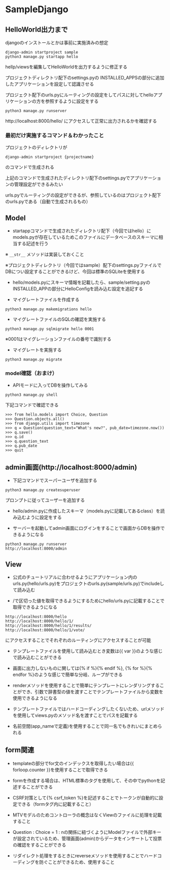 # SampleDjango

## HelloWorld出力まで
djangoのインストールとかは事前に実施済みの想定

```
django-admin startproject sample
python3 manage.py startapp hello
```

hellp/viewsを編集してHelloWorldを出力するように修正する

プロジェクトディレクトリ配下のsettings.pyの
INSTALLED_APPSの部分に追加したアプリケーションを設定して認識させる

プロジェクト配下のurls.pyにルーティングの設定をしてパスに対してhelloアプリケーションの方を参照するように設定をする

```
python3 manage.py runserver
```

http://localhost:8000/hello/
にアクセスして正常に出力されるかを確認する

### 最初だけ実施するコマンド＆わかったこと
プロジェクトのディレクトリが

```
django-admin startproject {projectname}
```
のコマンドで生成される

上記のコマンドで生成されたディレクトリ配下のsettings.pyでアプリケーションの管理設定ができるみたい

urls.pyでルーティングの設定ができるが、参照しているのはプロジェクト配下のurls.pyである（自動で生成されるもの）

## Model
* startappコマンドで生成されたディレクトリ配下（今回ではhello）にmodels.pyが存在しているためこのファイルにデータベースのスキーマに相当する記述を行う

※ `__str__` メソッドは実装しておくこと

※プロジェクトディレクトリ（今回ではsample）配下のsettings.pyファイルでDBについ設定することができるけど、今回は標準のSQLiteを使用する

* hello/models.pyにスキーマ情報を記載したら、sample/setting.pyのINSTALLED_APPの部分にHelloConfigを読み込む設定を追記する

* マイグレートファイルを作成する

```
python3 manage.py makemigrations hello
```

* マイグレートファイルのSQLの確認を実施する

```
python3 manage.py sqlmigrate hello 0001
```
※0001はマイグレーションファイルの番号で識別する

* マイグレートを実施する

```
python3 manage.py migrate
```

### model確認（おまけ）
* APIモードに入ってDBを操作してみる

```
python3 manage.py shell
```
下記コマンドで確認できる

```
>>> from hello.models import Choice, Question
>>> Question.objects.all()
>>> from django.utils import timezone
>>> q = Question(question_text="What's new?", pub_date=timezone.now())
>>> q.save()
>>> q.id
>>> q.question_text
>>> q.pub_date
>>> quit
```

## admin画面(http://localhost:8000/admin)
* 下記コマンドでスーパーユーザを追加する

```
python3 manage.py createsuperuser
```
プロンプトに従ってユーザーを追加する

* hello/admin.pyに作成したスキーマ（models.pyに記載してあるclass）を読み込むように設定をする


* サーバーを起動してadmin画面にログインをすることで画面からDBを操作できるようになる

```
python3 manage.py runserver
http://localhost:8000/admin
```

## View
* 公式のチュートリアルに合わせるようにアプリケーション内のurls.py(hello/urls.py)をプロジェクトのurls.py(sample/urls.py)でincludeして読み込む

* /で区切った値を取得できるようにするためにhello/urls.pyに記載することで取得できるようになる

```
http://localhost:8000/hello
http://localhost:8000/hello/1/
http://localhost:8000/hello/1/results/
http://localhost:8000/hello/1/vote/
```
にアクセスすることでそれぞれのルーティングにアクセスすることが可能

* テンプレートファイルを使用して読み込むとき変数は{{ var  }}のような感じで読み込むことができる

* 画面に出力しないものに関しては{% if  %}{% endif %}, {% for %}{% endfor %}のような感じで簡単な分岐、ループができる

* renderメソッドを使用することで簡単にテンプレートにレンダリングすることができ、引数で辞書型の値を渡すことでテンプレートファイルから変数を使用できるようになる

* テンプレートファイルではハードコーディングしたくないため、urlメソッドを使用してviews.pyのメソッド名を渡すことでパスを記載する

* 名前空間(app_nameで定義)を使用することで同一名でもきれいにまとめられる

## form関連
* templateの部分でfor文のインデックスを取得したい場合は{{ forloop.counter }}を使用することで取得できる

* formを作成する場合は、HTML標準のタグを使用して、その中でpythonを記述することができる

* CSRF対策として{% csrf_token %}を記述することでトークンが自動的に設定できる（formタグ内に記載すること）

* MTVモデルのためコントローラの概念はなくViewのファイルに処理を記載すること

* Question : Choice = 1 : nの関係に紐づくようにModelファイルで外部キーが設定されているため、管理画面(admin)からデータをインサートして投票の確認をすることができる

* リダイレクト処理をするときにreverseメソッドを使用することでハードコーディングを防ぐことができるため、使用すること


